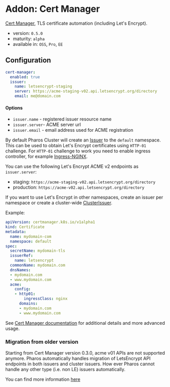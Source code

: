 # Addon: Cert Manager

[Cert Manager](https://github.com/jetstack/cert-manager), TLS certificate automation (including Let's Encrypt).

- version: `0.5.0`
- maturity: `alpha`
- available in: `OSS`, `Pro`, `EE`

## Configuration

```yaml
cert-manager:
  enabled: true
  issuer:
    name: letsencrypt-staging
    server: https://acme-staging-v02.api.letsencrypt.org/directory
    email: me@domain.com
```

#### Options

- `issuer.name` - registered issuer resource name
- `issuer.server`-  ACME server url
- `issuer.email` - email address used for ACME registration

By default Pharos Cluster will create an [Issuer](http://docs.cert-manager.io/en/release-0.5/reference/issuers.html) to the `default` namespace. This can be used to obtain Let's Encrypt certificates using `HTTP-01` challenge. For `HTTP-01` challenge to work you need to enable ingress controller, for example [Ingress-NGINX](./ingress-nginx.md).

You can use the following Let's Encrypt ACME v2 endpoints as `issuer.server`:

  - staging: `https://acme-staging-v02.api.letsencrypt.org/directory`
  - production: `https://acme-v02.api.letsencrypt.org/directory`

If you want to use Let's Encrypt in other namespaces, create an issuer per namespace or create a cluster-wide [ClusterIssuer](http://docs.cert-manager.io/en/release-0.5/reference/clusterissuers.html).

Example:

```yaml
apiVersion: certmanager.k8s.io/v1alpha1
kind: Certificate
metadata:
  name: mydomain-com
  namespace: default
spec:
  secretName: mydomain-tls
  issuerRef:
    name: letsencrypt
  commonName: mydomain.com
  dnsNames:
  - mydomain.com
  - www.mydomain.com
  acme:
    config:
    - http01:
        ingressClass: nginx
      domains:
      - mydomain.com
      - www.mydomain.com
```

See [Cert Manager documentation](http://docs.cert-manager.io/en/release-0.5/tutorials/index.html) for additional details and more advanced usage.

### Migration from older version

Starting from Cert Manager version 0.3.0, acme v01 APIs are not supported anymore. Pharos automatically handles migration of LetsEncrypt API endpoints in both issuers and cluster issuers. How ever Pharos cannot handle any other type (i.e. non LE) issuers automatically.

You can find more information [here](https://cert-manager.readthedocs.io/en/latest/admin/upgrading/upgrading-0.2-0.3.html#removing-support-for-acmev1-in-favour-of-acmev2)

